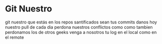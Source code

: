 # Git Nuestro

git nuestro que estás en los repos
santificados sean tus commits
danos hoy nuestro pull de cada dia
perdona nuestros conflictos como
como tambien perdonamos los de otros geeks
venga a nosotros tu log
en el local como en el remote

